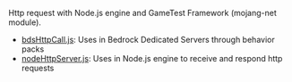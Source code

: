 Http request with Node.js engine and GameTest Framework (mojang-net module).

- [bdsHttpCall.js](./bdsHttpCall.js): Uses in Bedrock Dedicated Servers through behavior packs
- [nodeHttpServer.js](./nodeHttpServer.js): Uses in Node.js engine to receive and respond http requests